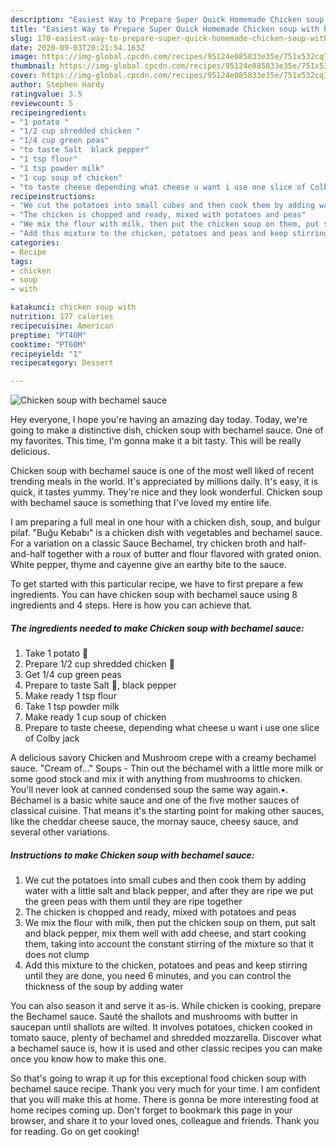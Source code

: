 ```yaml
---
description: "Easiest Way to Prepare Super Quick Homemade Chicken soup with bechamel sauce"
title: "Easiest Way to Prepare Super Quick Homemade Chicken soup with bechamel sauce"
slug: 170-easiest-way-to-prepare-super-quick-homemade-chicken-soup-with-bechamel-sauce
date: 2020-09-03T20:21:54.163Z
image: https://img-global.cpcdn.com/recipes/95124e085833e35e/751x532cq70/chicken-soup-with-bechamel-sauce-recipe-main-photo.jpg
thumbnail: https://img-global.cpcdn.com/recipes/95124e085833e35e/751x532cq70/chicken-soup-with-bechamel-sauce-recipe-main-photo.jpg
cover: https://img-global.cpcdn.com/recipes/95124e085833e35e/751x532cq70/chicken-soup-with-bechamel-sauce-recipe-main-photo.jpg
author: Stephen Hardy
ratingvalue: 3.5
reviewcount: 5
recipeingredient:
- "1 potato "
- "1/2 cup shredded chicken "
- "1/4 cup green peas"
- "to taste Salt  black pepper"
- "1 tsp flour"
- "1 tsp powder milk"
- "1 cup soup of chicken"
- "to taste cheese depending what cheese u want i use one slice of Colby jack"
recipeinstructions:
- "We cut the potatoes into small cubes and then cook them by adding water with a little salt and black pepper, and after they are ripe we put the green peas with them until they are ripe together"
- "The chicken is chopped and ready, mixed with potatoes and peas"
- "We mix the flour with milk, then put the chicken soup on them, put salt and black pepper, mix them well with add cheese, and start cooking them, taking into account the constant stirring of the mixture so that it does not clump"
- "Add this mixture to the chicken, potatoes and peas and keep stirring until they are done, you need 6 minutes, and you can control the thickness of the soup by adding water"
categories:
- Recipe
tags:
- chicken
- soup
- with

katakunci: chicken soup with 
nutrition: 177 calories
recipecuisine: American
preptime: "PT40M"
cooktime: "PT60M"
recipeyield: "1"
recipecategory: Dessert

---
```



![Chicken soup with bechamel sauce](https://img-global.cpcdn.com/recipes/95124e085833e35e/751x532cq70/chicken-soup-with-bechamel-sauce-recipe-main-photo.jpg)

Hey everyone, I hope you're having an amazing day today. Today, we're going to make a distinctive dish, chicken soup with bechamel sauce. One of my favorites. This time, I'm gonna make it a bit tasty. This will be really delicious.

Chicken soup with bechamel sauce is one of the most well liked of recent trending meals in the world. It's appreciated by millions daily. It's easy, it is quick, it tastes yummy. They're nice and they look wonderful. Chicken soup with bechamel sauce is something that I've loved my entire life.

I am preparing a full meal in one hour with a chicken dish, soup, and bulgur pilaf. &#34;Buğu Kebabı&#34; is a chicken dish with vegetables and bechamel sauce. For a variation on a classic Sauce Bechamel, try chicken broth and half-and-half together with a roux of butter and flour flavored with grated onion. White pepper, thyme and cayenne give an earthy bite to the sauce.


To get started with this particular recipe, we have to first prepare a few ingredients. You can have chicken soup with bechamel sauce using 8 ingredients and 4 steps. Here is how you can achieve that.

<!--inarticleads1-->

##### The ingredients needed to make Chicken soup with bechamel sauce:

1. Take 1 potato 🥔
1. Prepare 1/2 cup shredded chicken 🐔
1. Get 1/4 cup green peas
1. Prepare to taste Salt 🧂, black pepper
1. Make ready 1 tsp flour
1. Take 1 tsp powder milk
1. Make ready 1 cup soup of chicken
1. Prepare to taste cheese, depending what cheese u want i use one slice of Colby jack


A delicious savory Chicken and Mushroom crepe with a creamy bechamel sauce. &#34;Cream of…&#34; Soups - Thin out the béchamel with a little more milk or some good stock and mix it with anything from mushrooms to chicken. You&#39;ll never look at canned condensed soup the same way again.•. Béchamel is a basic white sauce and one of the five mother sauces of classical cuisine. That means it&#39;s the starting point for making other sauces, like the cheddar cheese sauce, the mornay sauce, cheesy sauce, and several other variations. 

<!--inarticleads2-->

##### Instructions to make Chicken soup with bechamel sauce:

1. We cut the potatoes into small cubes and then cook them by adding water with a little salt and black pepper, and after they are ripe we put the green peas with them until they are ripe together
1. The chicken is chopped and ready, mixed with potatoes and peas
1. We mix the flour with milk, then put the chicken soup on them, put salt and black pepper, mix them well with add cheese, and start cooking them, taking into account the constant stirring of the mixture so that it does not clump
1. Add this mixture to the chicken, potatoes and peas and keep stirring until they are done, you need 6 minutes, and you can control the thickness of the soup by adding water


You can also season it and serve it as-is. While chicken is cooking, prepare the Bechamel sauce. Sauté the shallots and mushrooms with butter in saucepan until shallots are wilted. It involves potatoes, chicken cooked in tomato sauce, plenty of bechamel and shredded mozzarella. Discover what a bechamel sauce is, how it is used and other classic recipes you can make once you know how to make this one. 

So that's going to wrap it up for this exceptional food chicken soup with bechamel sauce recipe. Thank you very much for your time. I am confident that you will make this at home. There is gonna be more interesting food at home recipes coming up. Don't forget to bookmark this page in your browser, and share it to your loved ones, colleague and friends. Thank you for reading. Go on get cooking!
